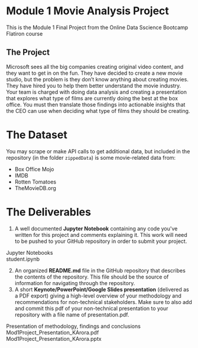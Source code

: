# Module 1 Movie Analysis Project


This is the Module 1 Final Project from the Online Data Sscience Bootcamp Flatiron course

## The Project

Microsoft sees all the big companies creating original video content, and they want to get in on the fun. They have decided to create a new movie studio, but the problem is they don’t know anything about creating movies. They have hired you to help them better understand the movie industry.
Your team is charged with doing data analysis and creating a presentation that explores what type of films are currently doing the best at the box office. You must then translate those findings into actionable insights that the CEO can use when deciding what type of films they should be creating.

# The Dataset

You may scrape or make API calls to get additional data, but included in the repository (in the folder `zippedData`) is some movie-related data from:
* Box Office Mojo
* IMDB
* Rotten Tomatoes
* TheMovieDB.org

# The Deliverables

1. A well documented **Jupyter Notebook** containing any code you've written for this project and comments explaining it. This work will need to be pushed to your GitHub repository in order to submit your project.

Jupyter Notebooks<br>
student.ipynb<br>

2. An organized **README.md** file in the GitHub repository that describes the contents of the repository. This file should be the source of information for navigating through the repository.
3. A short **Keynote/PowerPoint/Google Slides presentation** (delivered as a PDF export) giving a high-level overview of your methodology and recommendations for non-technical stakeholders. Make sure to also add and commit this pdf of your non-technical presentation to your repository with a file name of presentation.pdf.

Presentation of methodology, findings and conclusions<br>
Mod1Project_Presentation_KArora.pdf <br>
Mod1Project_Presentation_KArora.pptx <br>